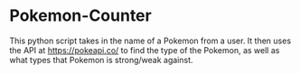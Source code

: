 # Pokemon-Counter
This python script takes in the name of a Pokemon from a user. It then uses the API at https://pokeapi.co/ to find the type of the Pokemon, as well as what types that Pokemon is strong/weak against.
